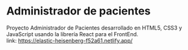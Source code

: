 # Administrador de pacientes
Proyecto Administrador de Pacientes desarrollado en HTML5, CSS3 y JavaScript usando la librería React para el FrontEnd.    
link: https://elastic-heisenberg-f52a61.netlify.app/
